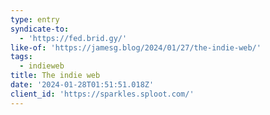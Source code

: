 ```yaml
---
type: entry
syndicate-to:
  - 'https://fed.brid.gy/'
like-of: 'https://jamesg.blog/2024/01/27/the-indie-web/'
tags:
  - indieweb
title: The indie web
date: '2024-01-28T01:51:51.018Z'
client_id: 'https://sparkles.sploot.com/'
---
```


